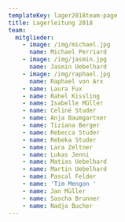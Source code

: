 ```yaml
---
templateKey: lager2018team-page
title: Lagerleitung 2018
team:
  mitglieder:
    - image: /img/michael.jpg
      name: Michael Perriard
    - image: /img/jasmin.jpg
      name: Jasmin Uebelhard
    - image: /img/raphael.jpg
      name: Raphael von Arx
    - name: Laura Fux
    - name: Rahel Kissling
    - name: Isabelle Müller
    - name: Celiné Studer
    - name: Anja Baumgartner
    - name: Tiziana Berger
    - name: Rebecca Studer
    - name: Rebeka Studer
    - name: Lara Zeltner
    - name: Lukas Jenni
    - name: Matias Uebelhard
    - name: Martin Uebelhard
    - name: Pascal Felder
    - name: 'Tim Mengon '
    - name: Jan Müller
    - name: Sascha Brunner
    - name: Nadja Bucher
---
```


